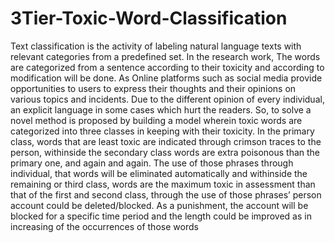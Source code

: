 # 3Tier-Toxic-Word-Classification
Text classification is the activity of labeling natural language texts with relevant categories from a predefined set. In the research work, The words are 
categorized from a sentence according to their toxicity and 
according to modification will be done. As Online platforms 
such as social media provide opportunities to users to express 
their thoughts and their opinions on various topics and 
incidents. Due to the different opinion of every individual, an 
explicit language in some cases which hurt the readers. So, to 
solve a novel method is proposed by building a model wherein 
toxic words are categorized into three classes in keeping with 
their toxicity. In the primary class, words that are least toxic 
are indicated through crimson traces to the person, withinside 
the secondary class words are extra poisonous than the primary 
one, and again and again. The use of those phrases through 
individual, that words will be eliminated automatically and 
withinside the remaining or third class, words are the 
maximum toxic in assessment than that of the first and second 
class, through the use of those phrases’ person account could be 
deleted/blocked. As a punishment, the account will be blocked 
for a specific time period and the length could be improved as 
in increasing of the occurrences of those words
